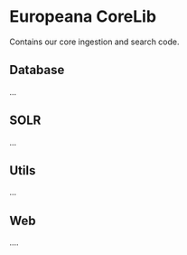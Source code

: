 Europeana CoreLib
=================

Contains our core ingestion and search code.

## Database
...

## SOLR
...

## Utils
...

## Web
....

